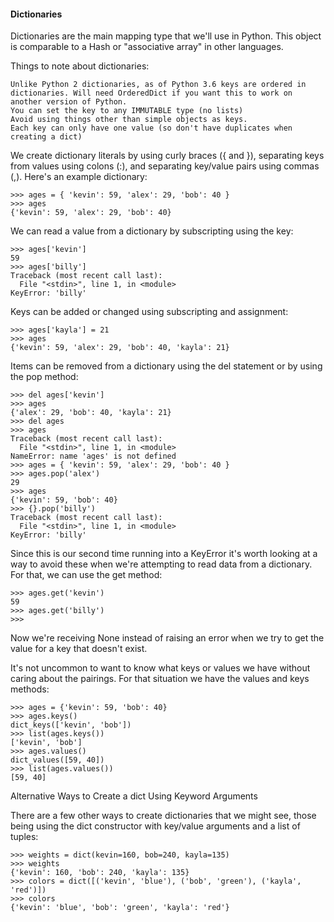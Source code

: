 #### Dictionaries

Dictionaries are the main mapping type that we'll use in Python. This object is comparable to a Hash or "associative array" in other languages.

Things to note about dictionaries:

    Unlike Python 2 dictionaries, as of Python 3.6 keys are ordered in dictionaries. Will need OrderedDict if you want this to work on another version of Python.
    You can set the key to any IMMUTABLE type (no lists)
    Avoid using things other than simple objects as keys.
    Each key can only have one value (so don't have duplicates when creating a dict)

We create dictionary literals by using curly braces ({ and }), separating keys from values using colons (:), and separating key/value pairs using commas (,). Here's an example dictionary:
```
>>> ages = { 'kevin': 59, 'alex': 29, 'bob': 40 }
>>> ages
{'kevin': 59, 'alex': 29, 'bob': 40}
```
We can read a value from a dictionary by subscripting using the key:
```
>>> ages['kevin']
59
>>> ages['billy']
Traceback (most recent call last):
  File "<stdin>", line 1, in <module>
KeyError: 'billy'
```
Keys can be added or changed using subscripting and assignment:
```
>>> ages['kayla'] = 21
>>> ages
{'kevin': 59, 'alex': 29, 'bob': 40, 'kayla': 21}
```
Items can be removed from a dictionary using the del statement or by using the pop method:
```
>>> del ages['kevin']
>>> ages
{'alex': 29, 'bob': 40, 'kayla': 21}
>>> del ages
>>> ages
Traceback (most recent call last):
  File "<stdin>", line 1, in <module>
NameError: name 'ages' is not defined
>>> ages = { 'kevin': 59, 'alex': 29, 'bob': 40 }
>>> ages.pop('alex')
29
>>> ages
{'kevin': 59, 'bob': 40}
>>> {}.pop('billy')
Traceback (most recent call last):
  File "<stdin>", line 1, in <module>
KeyError: 'billy'
```
Since this is our second time running into a KeyError it's worth looking at a way to avoid these when we're attempting to read data from a dictionary. For that, we can use the get method:
```
>>> ages.get('kevin')
59
>>> ages.get('billy')
>>>
```
Now we're receiving None instead of raising an error when we try to get the value for a key that doesn't exist.

It's not uncommon to want to know what keys or values we have without caring about the pairings. For that situation we have the values and keys methods:
```
>>> ages = {'kevin': 59, 'bob': 40}
>>> ages.keys()
dict_keys(['kevin', 'bob'])
>>> list(ages.keys())
['kevin', 'bob']
>>> ages.values()
dict_values([59, 40])
>>> list(ages.values())
[59, 40]
```
Alternative Ways to Create a dict Using Keyword Arguments

There are a few other ways to create dictionaries that we might see, those being using the dict constructor with key/value arguments and a list of tuples:
```
>>> weights = dict(kevin=160, bob=240, kayla=135)
>>> weights
{'kevin': 160, 'bob': 240, 'kayla': 135}
>>> colors = dict([('kevin', 'blue'), ('bob', 'green'), ('kayla', 'red')])
>>> colors
{'kevin': 'blue', 'bob': 'green', 'kayla': 'red'}
```
